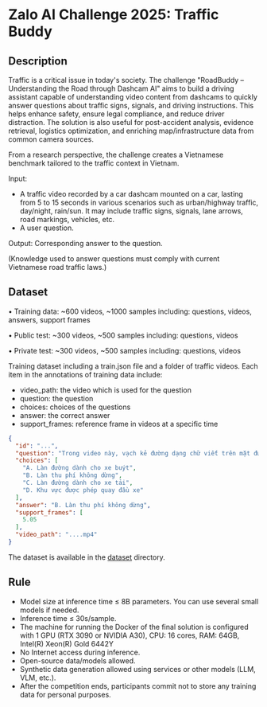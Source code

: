 # Zalo AI Challenge 2025: Traffic Buddy

## Description

Traffic is a critical issue in today's society. The challenge "RoadBuddy – Understanding the Road through Dashcam AI" aims to build a driving assistant capable of understanding video content from dashcams to quickly answer questions about traffic signs, signals, and driving instructions. This helps enhance safety, ensure legal compliance, and reduce driver distraction. The solution is also useful for post-accident analysis, evidence retrieval, logistics optimization, and enriching map/infrastructure data from common camera sources.

From a research perspective, the challenge creates a Vietnamese benchmark tailored to the traffic context in Vietnam.

Input: 
- A traffic video recorded by a car dashcam mounted on a car, lasting from 5 to 15 seconds in various scenarios such as urban/highway traffic, day/night, rain/sun. It may include traffic signs, signals, lane arrows, road markings, vehicles, etc.
- A user question.

Output: Corresponding answer to the question.

(Knowledge used to answer questions must comply with current Vietnamese road traffic laws.)

## Dataset

• Training data: ~600 videos, ~1000 samples including: questions, videos, answers, support frames 

• Public test: ~300 videos, ~500 samples including: questions, videos

• Private test: ~300 videos, ~500 samples including: questions, videos 

 

Training dataset including a train.json file and a folder of traffic videos. Each item in the annotations of training data include:

- video_path: the video which is used for the question 
- question: the question
- choices: choices of the questions 
- answer: the correct answer
- support_frames: reference frame in videos at a specific time

```json
{
  "id": "...",
  "question": "Trong video này, vạch kẻ đường dạng chữ viết trên mặt đường có ý nghĩa gì?",
  "choices": [
    "A. Làn đường dành cho xe buýt",
    "B. Làn thu phí không dừng",
    "C. Làn đường dành cho xe tải",
    "D. Khu vực được phép quay đầu xe"
  ],
  "answer": "B. Làn thu phí không dừng",
  "support_frames": [
    5.05
  ],
  "video_path": "....mp4"
}
```

The dataset is available in the [dataset](dataset) directory.

## Rule

- Model size at inference time ≤ 8B parameters. You can use several small models if needed.
- Inference time ≤ 30s/sample.
- The machine for running the Docker of the final solution is configured with 1 GPU (RTX 3090 or NVIDIA A30), CPU: 16 cores, RAM: 64GB, Intel(R) Xeon(R) Gold 6442Y
- No Internet access during inference.
- Open-source data/models allowed.
- Synthetic data generation allowed using services or other models (LLM, VLM, etc.).
- After the competition ends, participants commit not to store any training data for personal purposes.
